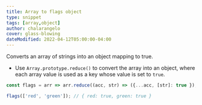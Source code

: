 ```yaml
---
title: Array to flags object
type: snippet
tags: [array,object]
author: chalarangelo
cover: glass-blowing
dateModified: 2022-04-12T05:00:00-04:00
---
```


Converts an array of strings into an object mapping to true.

- Use `Array.prototype.reduce()` to convert the array into an object, where each array value is used as a key whose value is set to `true`.

```js
const flags = arr => arr.reduce((acc, str) => ({...acc, [str]: true }), {});
```

```js
flags(['red', 'green']); // { red: true, green: true }
```
